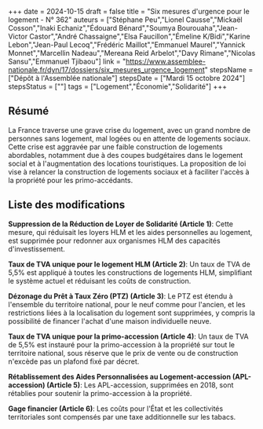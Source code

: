 +++
date = 2024-10-15
draft = false
title = "Six mesures d'urgence pour le logement - N° 362"
auteurs = ["Stéphane Peu","Lionel Causse","Mickaël Cosson","Inaki Echaniz","Édouard Bénard","Soumya Bourouaha","Jean-Victor Castor","André Chassaigne","Elsa Faucillon","Émeline K/Bidi","Karine Lebon","Jean-Paul Lecoq","Frédéric Maillot","Emmanuel Maurel","Yannick Monnet","Marcellin Nadeau","Mereana Reid Arbelot","Davy Rimane","Nicolas Sansu","Emmanuel Tjibaou"]
link = "https://www.assemblee-nationale.fr/dyn/17/dossiers/six_mesures_urgence_logement"
stepsName = ["Dépôt à l'Assemblée nationale"]
stepsDate = ["Mardi 15 octobre 2024"]
stepsStatus = [""]
tags = ["Logement","Économie","Solidarité"]
+++

## Résumé

La France traverse une grave crise du logement, avec un grand nombre de personnes sans logement, mal logées ou en attente de logements sociaux. Cette crise est aggravée par une faible construction de logements abordables, notamment due à des coupes budgétaires dans le logement social et à l'augmentation des locations touristiques. La proposition de loi vise à relancer la construction de logements sociaux et à faciliter l'accès à la propriété pour les primo-accédants.

## Liste des modifications

**Suppression de la Réduction de Loyer de Solidarité (Article 1)**: Cette mesure, qui réduisait les loyers HLM et les aides personnelles au logement, est supprimée pour redonner aux organismes HLM des capacités d'investissement.

**Taux de TVA unique pour le logement HLM (Article 2)**: Un taux de TVA de 5,5% est appliqué à toutes les constructions de logements HLM, simplifiant le système actuel et réduisant les coûts de construction.

**Dézonage du Prêt à Taux Zéro (PTZ) (Article 3)**: Le PTZ est étendu à l'ensemble du territoire national, pour le neuf comme pour l'ancien, et les restrictions liées à la localisation du logement sont supprimées, y compris la possibilité de financer l'achat d'une maison individuelle neuve.

**Taux de TVA unique pour la primo-accession (Article 4)**: Un taux de TVA de 5,5% est instauré pour la primo-accession à la propriété sur tout le territoire national, sous réserve que le prix de vente ou de construction n'excède pas un plafond fixé par décret.

**Rétablissement des Aides Personnalisées au Logement-accession (APL-accession) (Article 5)**: Les APL-accession, supprimées en 2018, sont rétablies pour soutenir la primo-accession à la propriété.

**Gage financier (Article 6)**: Les coûts pour l'État et les collectivités territoriales sont compensés par une taxe additionnelle sur les tabacs.
